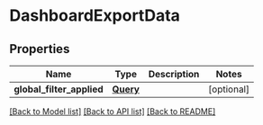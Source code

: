 # DashboardExportData

## Properties
Name | Type | Description | Notes
------------ | ------------- | ------------- | -------------
**global_filter_applied** | [**Query**](Query.md) |  | [optional] 

[[Back to Model list]](../README.md#documentation-for-models) [[Back to API list]](../README.md#documentation-for-api-endpoints) [[Back to README]](../README.md)



